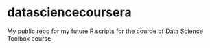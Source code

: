 datasciencecoursera
===================

My public repo for my future R scripts for the courde of Data Science Toolbox course
